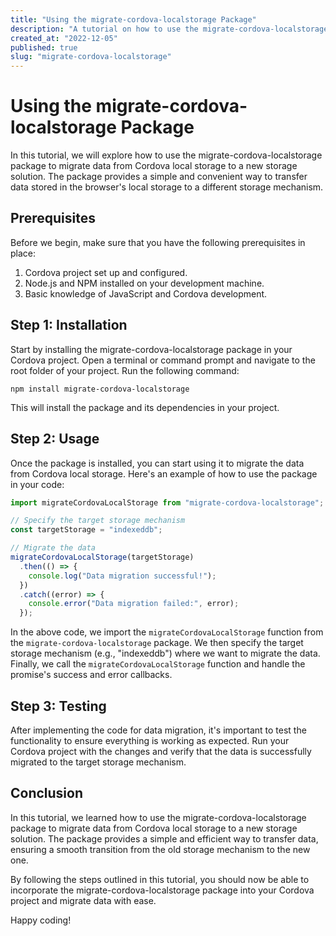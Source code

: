 ```yaml
---
title: "Using the migrate-cordova-localstorage Package"
description: "A tutorial on how to use the migrate-cordova-localstorage package to migrate data from Cordova local storage to a new storage solution."
created_at: "2022-12-05"
published: true
slug: "migrate-cordova-localstorage"
---
```


# Using the migrate-cordova-localstorage Package

In this tutorial, we will explore how to use the migrate-cordova-localstorage package to migrate data from Cordova local storage to a new storage solution. The package provides a simple and convenient way to transfer data stored in the browser's local storage to a different storage mechanism.

## Prerequisites

Before we begin, make sure that you have the following prerequisites in place:

1. Cordova project set up and configured.
2. Node.js and NPM installed on your development machine.
3. Basic knowledge of JavaScript and Cordova development.

## Step 1: Installation

Start by installing the migrate-cordova-localstorage package in your Cordova project. Open a terminal or command prompt and navigate to the root folder of your project. Run the following command:

```shell
npm install migrate-cordova-localstorage
```

This will install the package and its dependencies in your project.

## Step 2: Usage

Once the package is installed, you can start using it to migrate the data from Cordova local storage. Here's an example of how to use the package in your code:

```javascript
import migrateCordovaLocalStorage from "migrate-cordova-localstorage";

// Specify the target storage mechanism
const targetStorage = "indexeddb";

// Migrate the data
migrateCordovaLocalStorage(targetStorage)
  .then(() => {
    console.log("Data migration successful!");
  })
  .catch((error) => {
    console.error("Data migration failed:", error);
  });
```

In the above code, we import the `migrateCordovaLocalStorage` function from the `migrate-cordova-localstorage` package. We then specify the target storage mechanism (e.g., "indexeddb") where we want to migrate the data. Finally, we call the `migrateCordovaLocalStorage` function and handle the promise's success and error callbacks.

## Step 3: Testing

After implementing the code for data migration, it's important to test the functionality to ensure everything is working as expected. Run your Cordova project with the changes and verify that the data is successfully migrated to the target storage mechanism.

## Conclusion

In this tutorial, we learned how to use the migrate-cordova-localstorage package to migrate data from Cordova local storage to a new storage solution. The package provides a simple and efficient way to transfer data, ensuring a smooth transition from the old storage mechanism to the new one.

By following the steps outlined in this tutorial, you should now be able to incorporate the migrate-cordova-localstorage package into your Cordova project and migrate data with ease.

Happy coding!